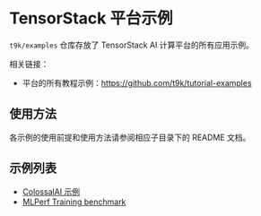 # TensorStack 平台示例

`t9k/examples` 仓库存放了 TensorStack AI 计算平台的所有应用示例。

相关链接：

* 平台的所有教程示例：https://github.com/t9k/tutorial-examples

## 使用方法

各示例的使用前提和使用方法请参阅相应子目录下的 README 文档。

## 示例列表

* [ColossalAI 示例](./colossalai/)
* [MLPerf Training benchmark](./mlperf/)
